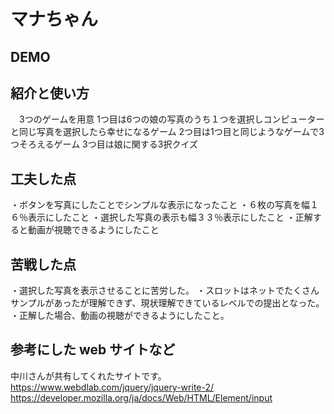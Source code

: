 # マナちゃん

## DEMO

## 紹介と使い方
　3つのゲームを用意
1つ目は6つの娘の写真のうち１つを選択しコンピューターと同じ写真を選択したら幸せになるゲーム
2つ目は1つ目と同じようなゲームで3つそろえるゲーム
3つ目は娘に関する3択クイズ


## 工夫した点
・ボタンを写真にしたことでシンプルな表示になったこと
・６枚の写真を幅１６％表示にしたこと
・選択した写真の表示も幅３３％表示にしたこと
・正解すると動画が視聴できるようにしたこと


## 苦戦した点
・選択した写真を表示させることに苦労した。
・スロットはネットでたくさんサンプルがあったが理解できず、現状理解できているレベルでの提出となった。
・正解した場合、動画の視聴ができるようにしたこと。

## 参考にした web サイトなど
中川さんが共有してくれたサイトです。
https://www.webdlab.com/jquery/jquery-write-2/
https://developer.mozilla.org/ja/docs/Web/HTML/Element/input
